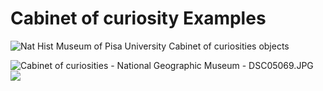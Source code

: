 # Cabinet of curiosity Examples

![Nat Hist Museum of Pisa University Cabinet of curiosities  objects](http://www.sciencefriday.com/wp-content/uploads/2015/10/collection.jpg)

![Cabinet of curiosities - National Geographic Museum - DSC05069.JPG](https://upload.wikimedia.org/wikipedia/commons/thumb/a/a3/Cabinet_of_curiosities_-_National_Geographic_Museum_-_DSC05069.JPG/800px-Cabinet_of_curiosities_-_National_Geographic_Museum_-_DSC05069.JPG)
![](https://prod.wp.cdn.aws.wfu.edu/sites/22/2015/06/20150615exhibit0298-390x260.jpg)
![]()
![]()
![]()
![]()
